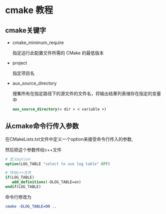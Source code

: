# cmake 教程



## cmake关键字

- cmake_minimum_require

    指定运行此配置文件所需的 CMake 的最低版本

- project

    指定项目名

- aux_source_directory

    搜集所有在指定路径下的源文件的文件名，将输出结果列表储存在指定的变量中

    ```cmake
    aux_source_directory(< dir > < variable >)
    ```

    

## 从cmake命令行传入参数

在CMakeLists.txt文件中定义一个option来接受命令行传入的参数,

然后把这个参数传给c++文件

```cmake
# 定义option
option(LOG_TABLE "select to use log table" OFF)

# 传给c++文件
if(LOG_TABLE)
   add_definitions(-DLOG_TABLE=on)
endif(LOG_TABLE)
```

命令行修改为

```cmake
cmake -DLOG_TABLE=ON ..
```

